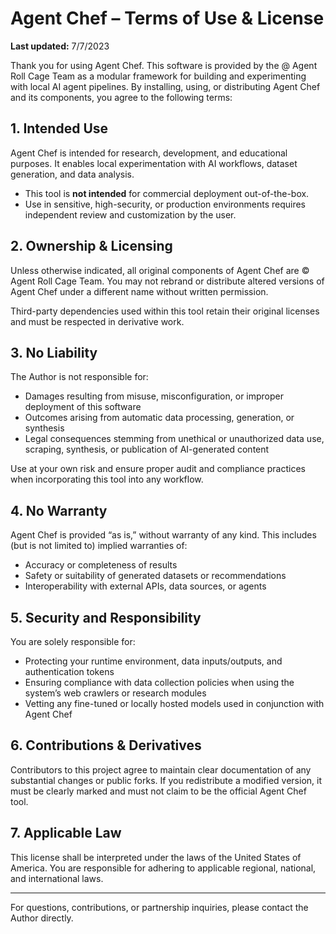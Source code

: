 # Agent Chef – Terms of Use & License

**Last updated:** 7/7/2023

Thank you for using Agent Chef. This software is provided by the @ Agent Roll Cage Team as a modular framework for building and experimenting with local AI agent pipelines. By installing, using, or distributing Agent Chef and its components, you agree to the following terms:

## 1. Intended Use

Agent Chef is intended for research, development, and educational purposes. It enables local experimentation with AI workflows, dataset generation, and data analysis.

- This tool is **not intended** for commercial deployment out-of-the-box.
- Use in sensitive, high-security, or production environments requires independent review and customization by the user.

## 2. Ownership & Licensing

Unless otherwise indicated, all original components of Agent Chef are © Agent Roll Cage Team. You may not rebrand or distribute altered versions of Agent Chef under a different name without written permission.

Third-party dependencies used within this tool retain their original licenses and must be respected in derivative work.

## 3. No Liability

The Author is not responsible for:

- Damages resulting from misuse, misconfiguration, or improper deployment of this software
- Outcomes arising from automatic data processing, generation, or synthesis
- Legal consequences stemming from unethical or unauthorized data use, scraping, synthesis, or publication of AI-generated content

Use at your own risk and ensure proper audit and compliance practices when incorporating this tool into any workflow.

## 4. No Warranty

Agent Chef is provided “as is,” without warranty of any kind. This includes (but is not limited to) implied warranties of:

- Accuracy or completeness of results
- Safety or suitability of generated datasets or recommendations
- Interoperability with external APIs, data sources, or agents

## 5. Security and Responsibility

You are solely responsible for:

- Protecting your runtime environment, data inputs/outputs, and authentication tokens
- Ensuring compliance with data collection policies when using the system’s web crawlers or research modules
- Vetting any fine-tuned or locally hosted models used in conjunction with Agent Chef

## 6. Contributions & Derivatives

Contributors to this project agree to maintain clear documentation of any substantial changes or public forks. If you redistribute a modified version, it must be clearly marked and must not claim to be the official Agent Chef tool.

## 7. Applicable Law

This license shall be interpreted under the laws of the United States of America. You are responsible for adhering to applicable regional, national, and international laws.

---

For questions, contributions, or partnership inquiries, please contact the Author directly.
